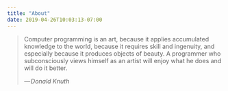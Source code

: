 ```yaml
---
title: "About"
date: 2019-04-26T10:03:13-07:00
---
```


> Computer programming is an art, because it applies accumulated knowledge to the world, because it requires skill and ingenuity, and especially because it produces objects of beauty. A programmer who subconsciously views himself as an artist will enjoy what he does and will do it better.
>
> — <cite>Donald Knuth<cite>
